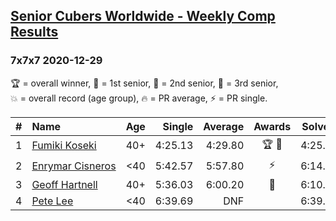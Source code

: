 <style>table {white-space: nowrap;}</style>

## [Senior Cubers Worldwide - Weekly Comp Results](/scw-comp/results/)
### 7x7x7 2020-12-29

<span style="white-space: nowrap;">🏆 = overall winner</span>, <span style="white-space: nowrap;">🥇 = 1st senior</span>, <span style="white-space: nowrap;">🥈 = 2nd senior</span>, <span style="white-space: nowrap;">🥉 = 3rd senior</span>, <span style="white-space: nowrap;">💥 = overall record (age group)</span>, <span style="white-space: nowrap;">🔥 = PR average</span>, <span style="white-space: nowrap;">⚡ = PR single</span>.

| # | Name | Age | Single | Average | Awards | Solve 1 | Solve 2 | Solve 3 | Video |
| :--: | :-- | :--: | --: | --: | :--: | --: | --: | --: | :-- |
| 1 | [Fumiki Koseki](../../persons/fumiki_koseki/777.md) | 40+ | 4:25.13 | 4:29.80 | 🏆 🥇 | 4:25.13 | 4:35.93 | 4:28.35 | [Desktop](https://www.facebook.com/events/1086076581855919/permalink/1090124781451099) / [Mobile](https://m.facebook.com/events/1086076581855919?view=permalink&id=1090124781451099) |
| 2 | [Enrymar Cisneros](../../persons/enrymar_cisneros/777.md) | <40 | 5:42.57 | 5:57.80 | ⚡ | 6:14.91 | 5:55.91 | 5:42.57 | [Desktop](https://www.facebook.com/events/1086076581855919/permalink/1089724451491132) / [Mobile](https://m.facebook.com/events/1086076581855919?view=permalink&id=1089724451491132) |
| 3 | [Geoff Hartnell](../../persons/geoff_hartnell/777.md) | 40+ | 5:36.03 | 6:00.20 | 🥈 | 6:10.31 | 5:36.03 | 6:14.26 | [Desktop](https://www.facebook.com/events/1086076581855919/permalink/1086716965125214) / [Mobile](https://m.facebook.com/events/1086076581855919?view=permalink&id=1086716965125214) |
| 4 | [Pete Lee](../../persons/pete_lee/777.md) | <40 | 6:39.69 | DNF |  | 6:39.69 | 6:52.96 | DNS | [Desktop](https://www.facebook.com/events/1086076581855919/permalink/1086717395125171) / [Mobile](https://m.facebook.com/events/1086076581855919?view=permalink&id=1086717395125171) |

<!-- Global site tag (gtag.js) - Google Analytics -->
<script async src="https://www.googletagmanager.com/gtag/js?id=UA-86348435-3"></script>
<script>window.dataLayer = window.dataLayer || []; function gtag() {dataLayer.push(arguments);} gtag('js', new Date()); gtag('config', 'UA-86348435-3');</script>
